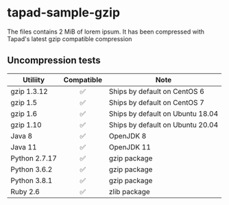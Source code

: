 # tapad-sample-gzip

The files contains 2 MiB of lorem ipsum. It has been compressed with Tapad's latest gzip compatible compression


## Uncompression tests

| Utiliity | Compatible | Note |
| -------- | :----------: | ---- |
| gzip 1.3.12 | ✅ | Ships by default on CentOS 6 |
| gzip 1.5 | ✅ | Ships by default on CentOS 7 |
| gzip 1.6 | ✅ | Ships by default on Ubuntu 18.04 |
| gzip 1.10 | ✅ | Ships by default on Ubuntu 20.04 |
| Java 8 | ✅ | OpenJDK 8 |
| Java 11 | ✅ | OpenJDK 11 |
| Python 2.7.17 | ✅ | gzip package |
| Python 3.6.2 | ✅ | gzip package |
| Python 3.8.1 | ✅ | gzip package |
| Ruby 2.6 | ✅ | zlib package |
